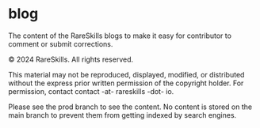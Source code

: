 # blog
The content of the RareSkills blogs to make it easy for contributor to comment or submit corrections.

© 2024 RareSkills. All rights reserved.

This material may not be reproduced, displayed, modified, or distributed without the express prior written permission of the copyright holder. For permission, contact contact -at- rareskills -dot- io.

Please see the prod branch to see the content. No content is stored on the main branch to prevent them from getting indexed by search engines.
